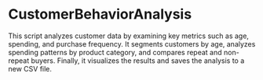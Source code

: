 # CustomerBehaviorAnalysis
This script analyzes customer data by examining key metrics such as age, spending, and purchase frequency. It segments customers by age, analyzes spending patterns by product category, and compares repeat and non-repeat buyers. Finally, it visualizes the results and saves the analysis to a new CSV file.
